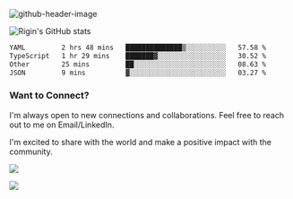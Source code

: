 
![github-header-image](https://github.com/riginoommen/riginoommen/assets/3840244/889cae65-df55-4cda-86cc-bf21bf1f2e96)

![Rigin's GitHub stats](https://github-readme-stats.vercel.app/api?username=riginoommen\&show_icons=true\&show=reviews,discussions_started,discussions_answered,prs_merged,prs_merged_percentage)


<!--START_SECTION:waka-->

```txt
YAML         2 hrs 48 mins   ██████████████▒░░░░░░░░░░   57.58 %
TypeScript   1 hr 29 mins    ███████▓░░░░░░░░░░░░░░░░░   30.52 %
Other        25 mins         ██░░░░░░░░░░░░░░░░░░░░░░░   08.63 %
JSON         9 mins          ▓░░░░░░░░░░░░░░░░░░░░░░░░   03.27 %
```

<!--END_SECTION:waka-->

### Want to Connect?

I'm always open to new connections and collaborations. Feel free to reach out to me on Email/LinkedIn.

I'm excited to share with the world and make a positive impact with the community.

![](https://komarev.com/ghpvc/?username=riginoommen)

![](https://hit.yhype.me/github/profile?user_id=3840244)

